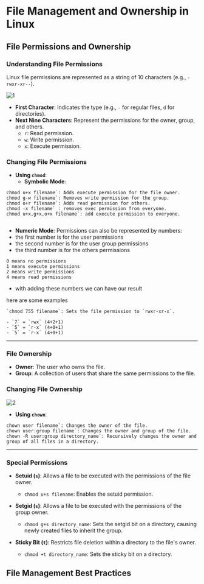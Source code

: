 # File Management and Ownership in Linux
## File Permissions and Ownership

### Understanding File Permissions

Linux file permissions are represented as a string of 10 characters (e.g., `-rwxr-xr--`).

![1](https://github.com/user-attachments/assets/8e473eb5-7d69-4b1e-a920-2de5fa9a0b61)



- **First Character**: Indicates the type (e.g., `-` for regular files, `d` for directories).
- **Next Nine Characters**: Represent the permissions for the owner, group, and others.
  - `r`: Read permission.
  - `w`: Write permission.
  - `x`: Execute permission.

### Changing File Permissions

- **Using `chmod`**:
  - **Symbolic Mode**:
 
```
chmod u+x filename`: Adds execute permission for the file owner.
chmod g-w filename`: Removes write permission for the group.
chmod o+r filename`: Adds read permission for others.
chmod -x filename` : removes exec permission from everyone.
chmod u+x,g+x,o+x filename`: add execute permission to everyone.


```


  - **Numeric Mode**: Permissions can also be represented by numbers:
  - the first number is for the user permissions
  - the second number is for the user group permissions
  - the third number is for the others permissions

```
0 means no permissions
1 means execute permissions
2 means write permissions
4 means read permissions
```

- with adding these numbers we can have our result 

here are some examples

```
`chmod 755 filename`: Sets the file permission to `rwxr-xr-x`.
```

```
- `7` = `rwx` (4+2+1)
- `5` = `r-x` (4+0+1)
- `5` = `r-x` (4+0+1)
```
---

### File Ownership

- **Owner**: The user who owns the file.
- **Group**: A collection of users that share the same permissions to the file.

### Changing File Ownership

![2](https://github.com/user-attachments/assets/4c0d25b4-3534-4ebc-b4b4-4651177331bb)


- **Using `chown`**:

```  
chown user filename`: Changes the owner of the file.
chown user:group filename`: Changes the owner and group of the file.
chown -R user:group directory_name`: Recursively changes the owner and group of all files in a directory.
```

---

### Special Permissions

- **Setuid (`s`)**: Allows a file to be executed with the permissions of the file owner.
  - `chmod u+s filename`: Enables the setuid permission.
  
- **Setgid (`s`)**: Allows a file to be executed with the permissions of the group owner.
  - `chmod g+s directory_name`: Sets the setgid bit on a directory, causing newly created files to inherit the group.

- **Sticky Bit (`t`)**: Restricts file deletion within a directory to the file's owner.
  - `chmod +t directory_name`: Sets the sticky bit on a directory.

## File Management Best Practices
